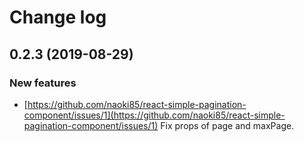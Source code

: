 # Change log

## 0.2.3 (2019-08-29)

### New features

- [https://github.com/naoki85/react-simple-pagination-component/issues/1](https://github.com/naoki85/react-simple-pagination-component/issues/1) Fix props of page and maxPage.
